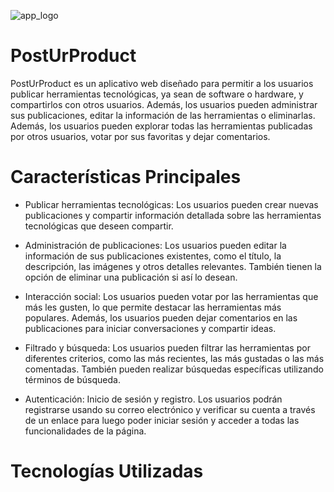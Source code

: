 
![app_logo](https://github.com/acarov1407/PostUrProduct/assets/118088808/8d05ad74-1938-4ab7-9fd8-0327e121b320)

# PostUrProduct

PostUrProduct es un aplicativo web diseñado para permitir a los usuarios publicar herramientas tecnológicas, ya sean de software o hardware, y compartirlos con otros usuarios. Además, los usuarios pueden administrar sus publicaciones, editar la información de las herramientas o eliminarlas. Además, los usuarios pueden explorar todas las herramientas publicadas por otros usuarios, votar por sus favoritas y dejar comentarios.

# Características Principales
- Publicar herramientas tecnológicas: Los usuarios pueden crear nuevas publicaciones y compartir información detallada sobre las herramientas tecnológicas que deseen compartir.

- Administración de publicaciones: Los usuarios pueden editar la información de sus publicaciones existentes, como el título, la descripción, las imágenes y otros detalles relevantes. También tienen la opción de eliminar una publicación si así lo desean.

- Interacción social: Los usuarios pueden votar por las herramientas que más les gusten, lo que permite destacar las herramientas más populares. Además, los usuarios pueden dejar comentarios en las publicaciones para iniciar conversaciones y compartir ideas.

- Filtrado y búsqueda: Los usuarios pueden filtrar las herramientas por diferentes criterios, como las más recientes, las más gustadas o las más comentadas. También pueden realizar búsquedas específicas utilizando términos de búsqueda.

- Autenticación: Inicio de sesión y registro. Los usuarios podrán registrarse usando su correo electrónico y verificar su cuenta a través de un enlace para luego poder iniciar sesión y acceder a todas las funcionalidades
de la página.

# Tecnologías Utilizadas
